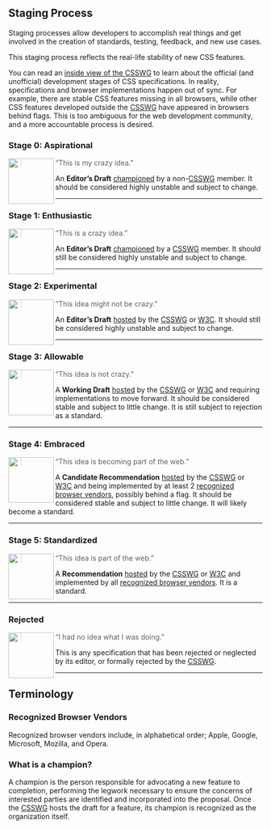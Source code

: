 ## Staging Process

Staging processes allow developers to accomplish real things and get involved
in the creation of standards, testing, feedback, and new use cases.

This staging process reflects the real-life stability of new CSS features.

You can read an [inside view of the CSSWG] to learn about the official
(and unofficial) development stages of CSS specifications. In reality,
specifications and browser implementations happen out of sync. For example,
there are stable CSS features missing in all browsers, while other CSS features
developed outside the [CSSWG] have appeared in browsers behind flags. This is
too ambiguous for the web development community, and a more accountable process
is desired.

### Stage 0: Aspirational

<img src="https://jonathantneal.github.io/css-db/stage-0.svg" align="left" width="90" height="90">

> “This is my crazy idea.”

An **Editor’s Draft** [championed] by a non-[CSSWG] member. It should be
considered highly unstable and subject to change.

---

### Stage 1: Enthusiastic

<img src="https://jonathantneal.github.io/css-db/stage-1.svg" align="left" width="90" height="90">

> “This is a crazy idea.”

An **Editor’s Draft** [championed] by a [CSSWG] member. It should still be
considered highly unstable and subject to change.

---

### Stage 2: Experimental

<img src="https://jonathantneal.github.io/css-db/stage-2.svg" align="left" width="90" height="90">

> “This idea might not be crazy.”

An **Editor’s Draft** [hosted] by the [CSSWG] or [W3C]. It should still be
considered highly unstable and subject to change.

---

### Stage 3: Allowable

<img src="https://jonathantneal.github.io/css-db/stage-3.svg" align="left" width="90" height="90">

> “This idea is not crazy.”

A **Working Draft** [hosted] by the [CSSWG] or [W3C] and requiring
implementations to move forward. It should be considered stable and subject to
little change. It is still subject to rejection as a standard.

---

### Stage 4: Embraced

<img src="https://jonathantneal.github.io/css-db/stage-4.svg" align="left" width="90" height="90">

> “This idea is becoming part of the web.”

A **Candidate Recommendation** [hosted] by the [CSSWG] or [W3C] and being
implemented by at least 2 [recognized browser vendors], possibly behind a flag.
It should be considered stable and subject to little change. It will likely
become a standard.

---

### Stage 5: Standardized

<img src="https://jonathantneal.github.io/css-db/stage-5.svg" align="left" width="90" height="90">

> “This idea is part of the web.”

A **Recommendation** [hosted] by the [CSSWG] or [W3C] and implemented by all
[recognized browser vendors]. It is a standard.

---

### Rejected

<img src="https://jonathantneal.github.io/css-db/stage-X.svg" align="left" width="90" height="90">

> “I had no idea what I was doing.”

This is any specification that has been rejected or neglected by its editor, or
formally rejected by the [CSSWG].

---

## Terminology

### Recognized Browser Vendors

Recognized browser vendors include, in alphabetical order; Apple, Google,
Microsoft, Mozilla, and Opera.

### What is a champion?

A champion is the person responsible for advocating a new feature to
completion, performing the legwork necessary to ensure the concerns of
interested parties are identified and incorporated into the proposal. Once the
[CSSWG] hosts the draft for a feature, its champion is recognized as the
organization itself.

[championed]: #what-is-a-champion
[CSSWG]: https://wiki.csswg.org/spec
[hosted]: #what-is-a-champion
[inside view of the CSSWG]: http://fantasai.inkedblade.net/weblog/2011/inside-csswg/process
[recognized browser vendors]: #recognized-browser-vendors
[W3C]: https://www.w3.org/
